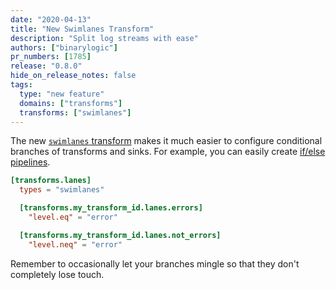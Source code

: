 ```yaml
---
date: "2020-04-13"
title: "New Swimlanes Transform"
description: "Split log streams with ease"
authors: ["binarylogic"]
pr_numbers: [1785]
release: "0.8.0"
hide_on_release_notes: false
tags:
  type: "new feature"
  domains: ["transforms"]
  transforms: ["swimlanes"]
---
```


The new [`swimlanes` transform][docs.transforms.swimlanes] makes it much easier
to configure conditional branches of transforms and sinks. For example, you can
easily create [if/else pipelines][docs.transforms.swimlanes#examples].

```toml title="vector.toml"
[transforms.lanes]
  types = "swimlanes"

  [transforms.my_transform_id.lanes.errors]
    "level.eq" = "error"

  [transforms.my_transform_id.lanes.not_errors]
    "level.neq" = "error"
```

Remember to occasionally let your branches mingle so that they don't completely
lose touch.

[docs.transforms.swimlanes#examples]: /docs/reference/transforms/swimlanes/#examples
[docs.transforms.swimlanes]: /docs/reference/transforms/swimlanes/
